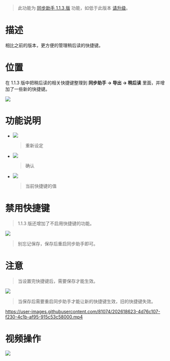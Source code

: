 > 此功能为 [同步助手 1.1.3 版](Sync) 功能，如低于此版本 [请升级](Sync?id=下载)。

# 描述

相比之前的版本，更方便的管理稍后读的快捷键。

# 位置

在 1.1.3 版中把稍后读的相关快捷键整理到 **同步助手 → 导出 → 稍后读** 里面，并增加了一些新的快捷键。

![](https://s1.ax1x.com/2022/11/18/zn3qMt.png)

# 功能说明

- ![](https://s1.ax1x.com/2022/11/18/zn3jZ8.png)

  > 重新设定

- ![](https://s1.ax1x.com/2022/11/18/zn8SiQ.png)

  > 确认

- ![](https://s1.ax1x.com/2022/11/18/zn8Fs0.png)

  > 当前快捷键的值

# 禁用快捷键

> 1.1.3 版还增加了不启用快捷键的功能。

![](https://s1.ax1x.com/2022/11/22/z1ltyj.png)

> 别忘记保存，保存后重启同步助手即可。

# 注意

> 当设置完快捷键后，需要保存才能生效。

![](https://s1.ax1x.com/2022/11/18/znmjyD.png)

> 当保存后需要重启同步助手才能让新的快捷键生效，旧的快捷键失效。

https://user-images.githubusercontent.com/81074/202618623-4d76c107-f230-4c1b-af95-915c53c58000.mp4

# 视频操作

![](https://simpread-1254315611.cos.ap-shanghai.myqcloud.com/static/docs/assets/2022-11-18_12-41-58.gif)
